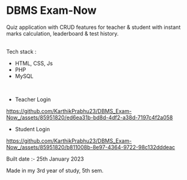 # DBMS Exam-Now

Quiz application with CRUD features for teacher & student with instant marks calculation, leaderboard & test history.
</br>
</br>

Tech stack :
+ HTML, CSS, Js
+ PHP
+ MySQL
</br>

+ Teacher Login

https://github.com/KarthikPrabhu23/DBMS_Exam-Now_/assets/85951820/ed6ea31b-bd8d-4df2-a38d-7197c4f2a058



+ Student Login

https://github.com/KarthikPrabhu23/DBMS_Exam-Now_/assets/85951820/b811008b-8e97-4364-9722-98c132dddeac






Built date :- 25th January 2023

Made in my 3rd year of study, 5th sem.

